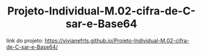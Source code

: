 <h1 align="center">Projeto-Individual-M.02-cifra-de-C-sar-e-Base64</h1>

link do projeto: https://vivianefrts.github.io/Projeto-Individual-M.02-cifra-de-C-sar-e-Base64/
